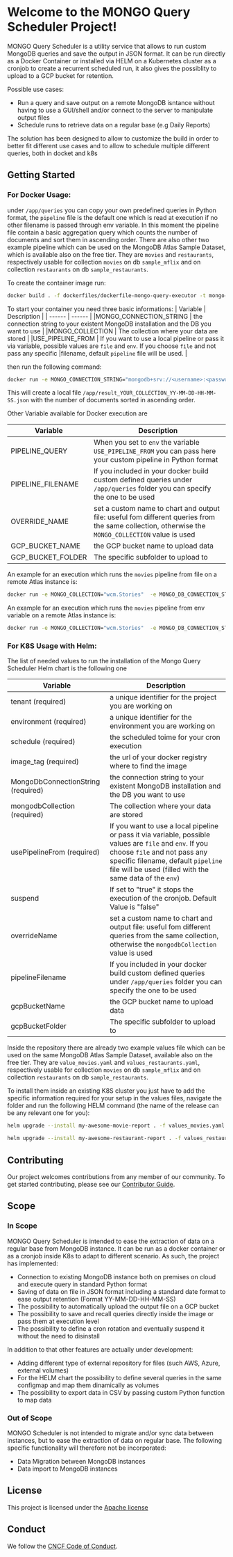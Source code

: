 # Welcome to the MONGO Query Scheduler Project!

<!-- Mission Statement -->
<!-- More information about crafting your mission statement with examples -->
<!-- https://contribute.cncf.io/maintainers/governance/charter/ -->

MONGO Query Scheduler is a utility service that allows to run custom MongoDB queries and save the output in JSON format.
It can be run directly as a Docker Container or installed via HELM on a Kubernetes cluster as a cronjob to create a recurrent scheduled run, it also gives the possiblity to upload to a GCP bucket for retention.

Possible use cases:
* Run a query and save output on a remote MongoDB isntance without having to use a GUI/shell and/or connect to the server to manipulate output files
* Schedule runs to retrieve data on a regular base (e.g Daily Reports)

The solution has been designed to allow to customize the build in order to better fit different use cases and to allow to schedule multiple different queries, both in docket and k8s


## Getting Started

### For Docker Usage:
under `/app/queries` you can copy your own predefined queries in Python format, the `pipeline` file is the default one which is read at execution if no other filename is passed through env variable.
In this moment the pipeline file contain a basic aggregation query which counts the number of documents and sort them in ascending order.
There are also other two example pipeline which can be used on the MongoDB Atlas Sample Dataset, which is available also on the free tier. They are `movies` and `restaurants`, respectively usable for collection `movies` on db `sample_mflix` and on collection `restaurants` on db `sample_restaurants`.

To create the container image run:
```sh
docker build . -f dockerfiles/dockerfile-mongo-query-executor -t mongo-query-executor:0.0.1
```
To start your container you need three basic informations:
| Variable | Description |
| ------ | ------ |
|MONGO_CONNECTION_STRING | the connection string to your existent MongoDB installation and the DB you want to use |
|MONGO_COLLECTION | The collection where your data are stored |
|USE_PIPELINE_FROM | If you want to use a local pipeline or pass it via variable, possible values are `file` and `env`. If you choose `file` and not pass any specific |filename, default `pipeline` file will be used. |

then run the following command:
```sh
docker run -e MONGO_CONNECTION_STRING="mongodb+srv://<username>:<password>@cluster0.YOUR_CLUSER.mongodb.net/YOUR_DB?retryWrites=true&w=majority" -e MONGO_COLLECTION="YOUR_COLLECTION" -e USE_PIPELINE_FROM="file"”" mongo-query-executor:0.0.1
```
This will create a local file `/app/result_YOUR_COLLECTION_YY-MM-DD-HH-MM-SS.json` with the number of documents sorted in ascending order.


Other Variable available for Docker execution are

| Variable | Description |
| ------ | ------ |
| PIPELINE_QUERY | When you set to `env` the variable `USE_PIPELINE_FROM` you can pass here your custom pipeline in Python format |
| PIPELINE_FILENAME | If you included in your docker build custom defined queries under `/app/queries` folder you can specify the one to be used |
| OVERRIDE_NAME | set a custom name to chart and output file: useful fom different queries from the same collection, otherwise the `MONGO_COLLECTION` value is used |
| GCP_BUCKET_NAME | the GCP bucket name to upload data |
| GCP_BUCKET_FOLDER | The specific subfolder to upload to |

An example for an execution which runs the `movies` pipeline from file on a remote Atlas instance is:
```sh
docker run -e MONGO_COLLECTION="wcm.Stories"  -e MONGO_DB_CONNECTION_STRING="mongodb+srv://test_user:PASSWORD@cluster0.CLUSTER.mongodb.net/sample_mflix?retryWrites=true&w=majority" -e USE_PIPELINE_FROM=“file” -e PIPELINE_FILENAME="movies" mongoquery:0.0.1
```
An example for an execution which runs the `movies` pipeline from env variable on a remote Atlas instance is:
```sh
docker run -e MONGO_COLLECTION="wcm.Stories"  -e MONGO_DB_CONNECTION_STRING="mongodb+srv://test_user:PASSWORD@cluster0.CLUSTER.mongodb.net/sample_mflix?retryWrites=true&w=majority" -e USE_PIPELINE_FROM=“env” -e PIPELINE_QUERY="[ { '$unwind': '$genres' }, { '$group': { '_id': '$genres', 'count': { '$sum': 1 } } }, { '$sort': { 'count': -1 } } ]" mongoquery:0.0.1
```
### For K8S Usage with Helm:

The list of needed values to run the installation of the Mongo Query Scheduler Helm chart is the following one

| Variable | Description |
| ------ | ------ |
| tenant (required) | a unique identifier for the project you are working on |
| environment (required) | a unique identifier for the environment you are working on |
| schedule (required) |  the scheduled toime for your cron execution|
| image_tag (required) | the url of your docker registry where to find the image |
| MongoDbConnectionString (required) |  the connection string to your existent MongoDB installation and the DB you want to use |
| mongodbCollection (required) | The collection where your data are stored |
| usePipelineFrom (required) | If you want to use a local pipeline or pass it via variable, possible values are `file` and `env`. If you choose `file` and not pass any specific filename, default `pipeline` file will be used (filled with the same data of the `env`) |
| suspend  | If set to "true" it stops the execution of the cronjob. Default Value is "false" |
| overrideName | set a custom name to chart and output file: useful fom different queries from the same collection, otherwise the `mongodbCollection` value is used |
| pipelineFilename | If you included in your docker build custom defined queries under `/app/queries` folder you can specify the one to be used |
| gcpBucketName | the GCP bucket name to upload data |
| gcpBucketFolder | The specific subfolder to upload to |

Inside the repository there are already two example values file which can be used on the same MongoDB Atlas Sample Dataset, available also on the free tier. They are `value_movies.yaml` and `values_restaurants.yaml`, respectively usable for collection `movies` on db `sample_mflix` and on collection `restaurants` on db `sample_restaurants`.

To install them inside an existing K8S cluster you just have to add the specific information required for your setup in the values files, navigate the folder and run the following HELM command (the name of the release can be any relevant one for you):

```sh
helm upgrade --install my-awesome-movie-report . -f values_movies.yaml -n my-namespace
```

```sh
helm upgrade --install my-awesome-restaurant-report . -f values_restaurants.yaml -n my-namespace
```

## Contributing

Our project welcomes contributions from any member of our community. To get
started contributing, please see our [Contributor Guide](CONTRIBUTING.md).

## Scope


### In Scope

MONGO Query Scheduler is intended to ease the extraction of data on a regular base from MongoDB instance. It can be run as a docker container or as a cronjob inside K8s to adapt to different scenario. As such, the project has implemented:

* Connection to existing MongoDB instance both on premises on cloud and execute query in standard Python format
* Saving of data on file in JSON format including a standard date format to ease output retention (Format YY-MM-DD-HH-MM-SS)
* The possibility to automatically upload the output file on a GCP bucket
* The possibility to save and recall queries directly inside the image or pass them at execution level
* The possibility to define a cron rotation and eventually suspend it without the need to disinstall

In addition to that other features are actually under development:
* Adding different type of external repository for files (such AWS, Azure, external volumes)
* For the HELM chart the possibility to define several queries in the same configmap and map them dinamically as volumes
* The possibility to export data in CSV by passing custom Python function to map data


### Out of Scope

MONGO Scheduler is not intended to migrate and/or sync data between instances, but to ease the extraction of data on regular base. The following specific functionality will therefore not be incorporated:

* Data Migration between MongoDB instances
* Data import to MongoDB instances


## License

This project is licensed under the [Apache license](LICENSE)

## Conduct

We follow the [CNCF Code of Conduct](CODE_OF_CONDUCT.md).


